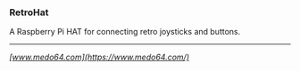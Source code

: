 ### RetroHat ###

A Raspberry Pi HAT for connecting retro joysticks and buttons.



---

*[www.medo64.com](https://www.medo64.com/)*
